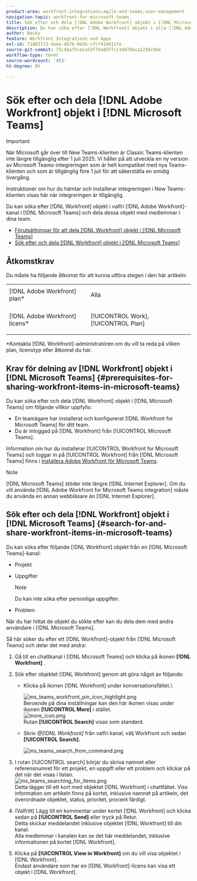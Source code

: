 ```yaml
---
product-area: workfront-integrations;agile-and-teams;user-management
navigation-topic: workfront-for-microsoft-teams
title: Sök efter och dela [!DNL Adobe Workfront] objekt i [!DNL Microsoft Teams]
description: Du kan söka efter [!DNL Workfront] objekt i alla [!DNL Adobe WorkfrontWorkfront] kanaler i [!DNL Microsoft Teams] och dela objekten med medlemmar i dina team.
author: Becky
feature: Workfront Integrations and Apps
exl-id: 71d83723-daea-4b7b-8e5b-cfcf414611fe
source-git-commit: 75c4baf5ceca53f7ba85ffcc34876bca1238c9de
workflow-type: tm+mt
source-wordcount: '453'
ht-degree: 0%

---
```


# Sök efter och dela [!DNL Adobe Workfront] objekt i [!DNL Microsoft Teams]

>[!IMPORTANT]
>
>När Microsoft går över till New Teams-klienten är Classic Teams-klienten inte längre tillgänglig efter 1 juli 2025. Vi håller på att utveckla en ny version av Microsoft Teams-integreringen som är helt kompatibel med nya Teams-klienten och som är tillgänglig före 1 juli för att säkerställa en smidig övergång.
>
>Instruktioner om hur du hämtar och installerar integreringen i New Teams-klienten visas här när integreringen är tillgänglig.

Du kan söka efter [!DNL Workfront] objekt i valfri [!DNL Adobe Workfront]-kanal i [!DNL Microsoft Teams] och dela dessa objekt med medlemmar i dina team.

* [Förutsättningar för att dela  [!DNL Workfront] objekt i [!DNL Microsoft Teams]](#prerequisites-for-sharing-workfront-items-in-microsoft-teams-prerequisites-for-sharing-workfront-items-in-microsoft-teams)
* [Sök efter och dela [!DNL Workfront] objekt i [!DNL Microsoft Teams]](#search-for-and-share-adobe-workfront-items-in-microsoft-teams)

## Åtkomstkrav

Du måste ha följande åtkomst för att kunna utföra stegen i den här artikeln:

<table style="table-layout:auto"> 
 <col> 
 <col> 
 <tbody> 
  <tr> 
   <td role="rowheader">[!DNL Adobe Workfront] plan*</td> 
   <td> <p>Alla</p> </td> 
  </tr> 
  <tr> 
   <td role="rowheader">[!DNL Adobe Workfront] licens*</td> 
   <td> <p>[!UICONTROL Work], [!UICONTROL Plan]</p> </td> 
  </tr> 
 </tbody> 
</table>

&#42;Kontakta [!DNL Workfront]-administratören om du vill ta reda på vilken plan, licenstyp eller åtkomst du har.

## Krav för delning av [!DNL Workfront] objekt i [!DNL Microsoft Teams] {#prerequisites-for-sharing-workfront-items-in-microsoft-teams}

Du kan söka efter och dela [!DNL Workfront] objekt i [!DNL Microsoft Teams] om följande villkor uppfylls:

* En teamägare har installerat och konfigurerat [!DNL Workfront for Microsoft Teams] för ditt team.
* Du är inloggad på [!DNL Workfront] från [!UICONTROL Microsoft Teams].

Information om hur du installerar [!UICONTROL Workfront for Microsoft Teams] och loggar in på [!UICONTROL Workfront] från [!DNL Microsoft Teams] finns i [Installera Adobe Workfront för Microsoft Teams](../../workfront-integrations-and-apps/using-workfront-with-microsoft-teams/install-workfront-ms-teams.md).

>[!NOTE]
>
>[!DNL Microsoft Teams] stöder inte längre [!DNL Internet Explorer]. Om du vill använda [!DNL Adobe Workfront for Microsoft Teams integration] måste du använda en annan webbläsare än [!DNL Internet Explorer].


## Sök efter och dela [!DNL Workfront] objekt i [!DNL Microsoft Teams] {#search-for-and-share-workfront-items-in-microsoft-teams}

Du kan söka efter följande [!DNL Workfront] objekt från en [!DNL Microsoft Teams]-kanal:

* Projekt
* Uppgifter

  >[!NOTE]
  >
  >Du kan inte söka efter personliga uppgifter.

* Problem

När du har hittat de objekt du sökte efter kan du dela dem med andra användare i [!DNL Microsoft Teams].

Så här söker du efter ett [!DNL Workfront]-objekt från [!DNL Microsoft Teams] och delar det med andra:

1. Gå till en chattkanal i [!DNL Microsoft Teams] och klicka på ikonen **[!DNL Workfront]** .
1. Sök efter objektet [!DNL Workfront] genom att göra något av följande:

   * Klicka på ikonen [!DNL Workfront] under konversationsfältet.\

     ![ms_teams_workfront_pin_icon_highlight.png](assets/ms-teams-workfront-pinned-icon-highlight-350x69.png)\
      Beroende på dina inställningar kan den här ikonen visas under ikonen **[!UICONTROL More]** i stället.\
      ![more_icon.png](assets/more-icon-52x34.png)\
      Rutan **[!UICONTROL Search]** visas som standard.

   * Skriv *@[!DNL Workfront]* från valfri kanal, välj Workfront och sedan **[!UICONTROL Search].**

     ![ms_teams_search_from_command.png](assets/ms-teams-search-from-command-350x74.png)

1. I rutan [!UICONTROL search] börjar du skriva namnet eller referensnumret för ett projekt, en uppgift eller ett problem och klickar på det när det visas i listan.\
   ![ms_teams_searching_for_items.png](assets/ms-teams-searching-for-items-350x359.png)\
   Detta lägger till ett kort med objektet [!DNL Workfront] i chattfältet. Viss information om artikeln finns på kortet, inklusive namnet på artikeln, det överordnade objektet, status, prioritet, procent färdigt.

1. (Valfritt) Lägg till en kommentar under kortet [!DNL Workfront] och klicka sedan på **[!UICONTROL Send]** eller tryck på Retur.\
   Detta skickar meddelandet inklusive objektet [!DNL Workfront] till din kanal.\
   Alla medlemmar i kanalen kan se det här meddelandet, inklusive informationen på kortet [!DNL Workfront].

1. Klicka på **[!UICONTROL View in Workfront]** om du vill visa objektet i [!DNL Workfront].\
   Endast användare som har en [!DNL Workfront]-licens kan visa ett objekt i [!DNL Workfront].

